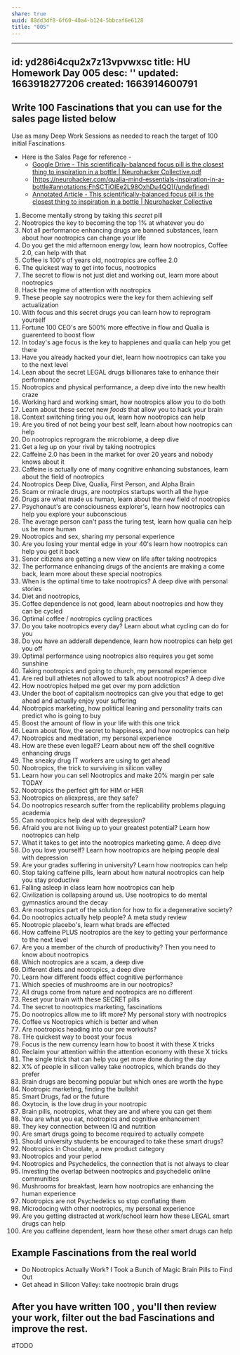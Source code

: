 ```yaml
---
share: true
uuid: 88dd3df8-6f60-40a4-b124-5bbcaf6e6128
title: "005"
---
```

---
id: yd286i4cqu2x7z13vpvwxsc
title: HU Homework Day 005
desc: ''
updated: 1663918277206
created: 1663914600791
---

## Write 100 Fascinations that you can use for the sales page listed below

Use as many Deep Work Sessions as needed to reach the target of 100 initial Fascinations

* Here is the Sales Page for reference - 
  * [Google Drive - This scientifically-balanced focus pill is the closest thing to inspiration in a bottle | Neurohacker Collective.pdf](https://drive.google.com/file/d/1q8Y1PKpvrA985L3KE5RosykNn6_gv7Uu/view)
  * [https://neurohacker.com/qualia-mind-essentials-inspiration-in-a-bottle#annotations:FhSCTjOIEe2L98OxhDu4QQ](/undefined)
  * [Annotated Article - This scientifically-balanced focus pill is the closest thing to inspiration in a bottle | Neurohacker Collective](https://hyp.is/FhSCTjOIEe2L98OxhDu4QQ/neurohacker.com/qualia-mind-essentials-inspiration-in-a-bottle)


1. Become mentally strong by taking this *secret* pill
2. Nootropics the key to becoming the top 1% at whatever you do
3. Not all performance enhancing drugs are banned substances, learn about how nootropics can change your life
4. Do you get the mid afternoon energy low, learn how nootropics, Coffee 2.0, can help with that
5. Coffee is 100's of years old, nootropics are coffee 2.0
6. The quickest way to get into focus, nootropics
7. The secret to flow is not just diet and working out, learn more about nootropics
8. Hack the regime of attention with nootropics
9. These people say nootropics were the key for them achieving self actualization
10. With focus and this secret drugs you can learn how to reprogram yourself
11. Fortune 100 CEO's are 500% more effective in flow and Qualia is guarenteed to boost flow
12. In today's age focus is the key to happienes and qualia can help you get there
13. Have you already hacked your diet, learn how nootropics can take you to the next level
14. Lean about the secret LEGAL drugs billionares take to enhance their performance
15. Nootropics and physical performance, a deep dive into the new health craze
16. Working hard and working smart, how nootropics allow you to do both
17. Learn about these secret new *foods* that allow you to hack your brain
18. Context switching tiring you out, learn how nootropics can help
19. Are you tired of not being your best self, learn about how nootropics can help
20. Do nootropics reprogram the microbiome, a deep dive
21. Get a leg up on your rival by taking nootropics
22. Caffeine 2.0 has been in the market for over 20 years and nobody knows about it
23. Caffeine is actually one of many cognitive enhancing substances, learn about the field of nootropics
24. Nootropics Deep Dive, Qualia, First Person, and Alpha Brain
25. Scam or miracle drugs, are nootrpics startups worth all the hype
26. Drugs are what made us human, learn about the new field of nootropics
27. Psychonaut's are consciousness explorer's, learn how nootropics can help you explore your subconscious
28. The average person can't pass the turing test, learn how qualia can help us be more human
29. Nootropics and sex, sharing my personal experience
30. Are you losing your mental edge in your 40's learn how nootropics can help you get it back
31. Senor citizens are getting a new view on life after taking nootropics
32. The performance enhancing drugs of the ancients are making a come back, learn more about these special nootropics
33. When is the optimal time to take nootropics? A deep dive with personal stories
34. Diet and nootropics, 
35. Coffee dependence is not good, learn about nootropics and how they can be cycled
36. Optimal coffee / nootropics cycling practices
37. Do you take nootropics every day? Learn about what cycling can do for you
38. Do you have an adderall dependence, learn how nootropics can help get you off
39. Optimal performance using nootropics also requires you get some sunshine
40. Taking nootropics and going to church, my personal experience
41. Are red bull athletes not allowed to talk about nootropics? A deep dive
42. How nootropics helped me get over my porn addiction
43. Under the boot of capitalism nootropics can give you that edge to get ahead and actually enjoy your suffering
44. Nootropics marketing, how political leaning and personality traits can predict who is going to buy
45. Boost the amount of flow in your life with this one trick
46. Learn about flow, the secret to happiness, and how nootropics can help
47. Nootropics and meditation, my personal experience
48. How are these even legal!? Learn about new off the shell cognitive enhancing drugs
49. The sneaky drug IT workers are using to get ahead
50. Nootropics, the trick to surviving in silicon valley 
51. Learn how you can sell Nootropics and make 20% margin per sale TODAY
52. Nootropics the perfect gift for HIM or HER
53. Nootropics on aliexpress, are they safe?
54. Do nootropics research suffer from the replicability problems plaguing academia
55. Can nootropics help deal with depression?
56. Afraid you are not living up to your greatest potential? Learn how nootropics can help
57. What it takes to get into the nootropics marketing game. A deep dive
58. Do you love yourself? Learn how nootropics are helping people deal with depression
59. Are your grades suffering in university? Learn how nootropics can help
60. Stop taking caffeine pills, learn about how natural nootropics can help you stay productive
61. Falling asleep in class learn how nootropics can help
62. Civilization is collapsing around us. Use nootropics to do mental gymnastics around the decay
63. Are nootropics part of the solution for how to fix a degenerative society?
64. Do nootropics actually help people? A meta study review
65. Nootropic placebo's, learn what brads are effected
66. How caffeine PLUS nootropics are the key to getting your performance to the next level
67. Are you a member of the church of productivity? Then you need to know about nootropics
68. Which nootropics are a scam, a deep dive
69. Different diets and nootropics, a deep dive
70. Learn how different foods effect cognitive performance
71. Which species of mushrooms are in our nootropics?
72. All drugs come from nature and nootropics are no different
73. Reset your brain with these SECRET pills
74. The secret to nootropics marketing, fascinations
75. Do nootropics allow me to lift more? My personal story with nootropics
76. Coffee vs Nootropics which is better and when
77. Are nootropics heading into our pre workouts?
78. THe quickest way to boost your focus
79. Focus is the new currency learn how to boost it with these X tricks
80. Reclaim your attention within the attention economy with these X tricks
81. The single trick that can help you get more done during the day
82. X% of people in silicon valley take nootropics, which brands do they prefer
83. Brain drugs are becoming popular but which ones are worth the hype
84. Nootropic marketing, finding the bullshit
85. Smart Drugs, fad or the future
86. Oxytocin, is the love drug in your nootropic
87. Brain pills, nootropics, what they are and where you can get them
88. You are what you eat, nootropics and cognitive enhancement
89. They key connection between IQ and nutrition
90. Are smart drugs going to become required to actually compete
91. Should university students be encouraged to take these smart drugs?
92. Nootropics in Chocolate, a new product category
93. Nootropics and your period
94. Nootropics and Psychedelics, the connection that is not always to clear
95. Investing the overlap between nootropics and psychedelic online communities
96. Mushrooms for breakfast, learn how nootropics are enhancing the human experience
97. Nootropics are not Psychedelics so stop conflating them
98. Microdocing with other nootropics, my personal experience
99. Are you getting distracted at work/school learn how these LEGAL smart drugs can help
100. Are you caffeine dependent, learn how these other smart drugs can help

## Example Fascinations from the real world

* Do Nootropics Actually Work? I Took a Bunch of Magic Brain Pills to Find Out
* Get ahead in Silicon Valley: take nootropic brain drugs

## After you have written 100 , you'll then review your work, filter out the bad Fascinations and improve the rest.

#TODO